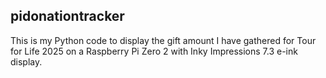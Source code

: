 ## pidonationtracker
This is my Python code to display the gift amount I have gathered for Tour for Life 2025 on a Raspberry Pi Zero 2 with Inky Impressions 7.3 e-ink display.
